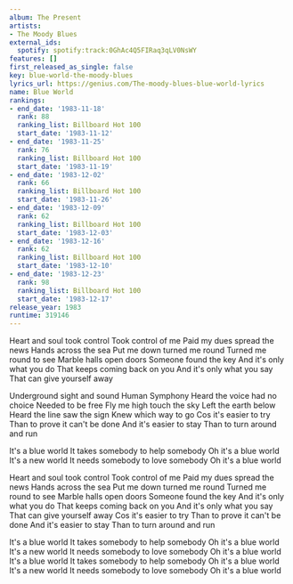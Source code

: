 ```yaml
---
album: The Present
artists:
- The Moody Blues
external_ids:
  spotify: spotify:track:0GhAc4Q5FIRaq3qLV0NsWY
features: []
first_released_as_single: false
key: blue-world-the-moody-blues
lyrics_url: https://genius.com/The-moody-blues-blue-world-lyrics
name: Blue World
rankings:
- end_date: '1983-11-18'
  rank: 88
  ranking_list: Billboard Hot 100
  start_date: '1983-11-12'
- end_date: '1983-11-25'
  rank: 76
  ranking_list: Billboard Hot 100
  start_date: '1983-11-19'
- end_date: '1983-12-02'
  rank: 66
  ranking_list: Billboard Hot 100
  start_date: '1983-11-26'
- end_date: '1983-12-09'
  rank: 62
  ranking_list: Billboard Hot 100
  start_date: '1983-12-03'
- end_date: '1983-12-16'
  rank: 62
  ranking_list: Billboard Hot 100
  start_date: '1983-12-10'
- end_date: '1983-12-23'
  rank: 98
  ranking_list: Billboard Hot 100
  start_date: '1983-12-17'
release_year: 1983
runtime: 319146
---
```

Heart and soul took control
Took control of me
Paid my dues spread the news
Hands across the sea
Put me down turned me round
Turned me round to see
Marble halls open doors
Someone found the key
And it's only what you do
That keeps coming back on you
And it's only what you say
That can give yourself away


Underground sight and sound
Human Symphony
Heard the voice had no choice
Needed to be free
Fly me high touch the sky
Left the earth below
Heard the line saw the sign
Knew which way to go
Cos it's easier to try
Than to prove it can't be done
And it's easier to stay
Than to turn around and run


It's a blue world
It takes somebody to help somebody
Oh it's a blue world
It's a new world
It needs somebody to love somebody
Oh it's a blue world


Heart and soul took control
Took control of me
Paid my dues spread the news
Hands across the sea
Put me down turned me round
Turned me round to see
Marble halls open doors
Someone found the key
And it's only what you do
That keeps coming back on you
And it's only what you say
That can give yourself away
Cos it's easier to try
Than to prove it can't be done
And it's easier to stay
Than to turn around and run


It's a blue world
It takes somebody to help somebody
Oh it's a blue world
It's a new world
It needs somebody to love somebody
Oh it's a blue world
It's a blue world
It takes somebody to help somebody
Oh it's a blue world
It's a new world
It needs somebody to love somebody
Oh it's a blue world
